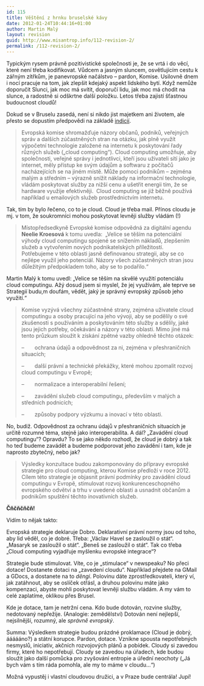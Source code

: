 ```yaml
---
id: 115
title: Věštění z hrnku bruselské kávy
date: 2012-01-24T10:44:16+01:00
author: Martin Malý
layout: revision
guid: http://www.misantrop.info/112-revision-2/
permalink: /112-revision-2/
---
```

Typickým rysem právně pozitivistické společnosti je, že se vrtá i do věcí, které není třeba kodifikovat. Vůdcem a jasným sluncem, osvětlujícím cestu k zářným zítřkům, je panevropské načálstvo &#8211; pardon, Komise. Usilovně dnem i nocí pracuje na tom, jak zlepšit kdejaký aspekt lidského bytí. Když nemůže doporučit Slunci, jak moc má svítit, doporučí lidu, jak moc má chodit na slunce, a radostně si odškrtne další položku. Letos třeba zajistí šťastnou budoucnost cloudů!

<!--more-->

Dokud se v Bruselu zasedá, není si nikdo jist majetkem ani životem, ale přesto se dopustím předpovědi na základě [indicií](http://ec.europa.eu/ceskarepublika/press/press_releases/11_575_cs.htm).

> Evropská komise shromažďuje názory občanů, podniků, veřejných správ a dalších zúčastněných stran na otázku, jak plně využít výpočetní technologie založené na internetu k poskytování řady různých služeb („cloud computing“). Cloud computing umožňuje, aby společnosti, veřejné správy i jednotlivci, kteří jsou uživateli sítí jako je internet, měly přístup ke svým údajům a softwaru z počítačů nacházejících se na jiném místě. Může pomoci podnikům – zejména malým a středním – výrazně snížit náklady na informační technologie, vládám poskytovat služby za nižší cenu a ušetřit energii tím, že se hardware využije efektivněji.  Cloud computing se již běžně používá například u emailových služeb prostřednictvím internetu.

Tak, tím by bylo řečeno, co to je cloud. Cloud je třeba mail. Přínos cloudu je mj. v tom, že soukromníci mohou poskytovat levněji služby vládám (!)

> Místopředsedkyně Evropské komise odpovědná za digitální agendu **Neelie Kroesová** k tomu uvedla:  „Velice se těším na potenciální výhody cloud computingu spojené se snížením nákladů, zlepšením služeb a vytvořením nových podnikatelských příležitostí.  Potřebujeme v této oblasti jasně definovanou strategii, aby se co nejlépe využil jeho potenciál. Názory všech zúčastněných stran jsou důležitým předpokladem toho, aby se to podařilo.“

Martin Malý k tomu uvedl: &#8222;Velice se těším na skvělé využití potenciálu cloud computingu. Ažý dosud jsem si myslel, že jej využívám, ale teprve se Strategií budu,m doufám, vědět, jaký je správný evropský způsob jeho využití.&#8220;

> Komise vyzývá všechny zúčastněné strany, zejména uživatele cloud computingu a osoby pracující na jeho vývoji, aby se podělily o své zkušenosti s používáním a poskytováním této služby a sdělily, jaké jsou jejich potřeby, očekávání a názory v této oblasti. Mimo jiné má tento průzkum sloužit k získání zpětné vazby ohledně těchto otázek:
> 
> &#8211;       ochrana údajů a odpovědnost za ni, zejména v přeshraničních situacích;
> 
> &#8211;       další právní a technické překážky, které mohou zpomalit rozvoj cloud computingu v Evropě;
> 
> &#8211;       normalizace a interoperabilní řešení;
> 
> &#8211;       zavádění služeb cloud computingu, především v malých a středních podnicích;
> 
> &#8211;       způsoby podpory výzkumu a inovací v této oblasti.

No, budiž. Odpovědnost za ochranu údajů v přeshraničních situacích je určitě rozumné téma, stejně jako interoperabilita. A dál? &#8222;Zavádění cloud computingu&#8220;? Opravdu? To se jako někdo rozhodl, že cloud je dobrý a tak ho teď budeme zavádět a budeme podporovat jeho zavádění i tam, kde je naprosto zbytečný, nebo jak?

> Výsledky konzultace budou zakomponovány do přípravy evropské strategie pro cloud computing, kterou Komise předloží v roce 2012. Cílem této strategie je objasnit právní podmínky pro zavádění cloud computingu v Evropě, stimulovat rozvoj konkurenceschopného evropského odvětví a trhu v uvedené oblasti a usnadnit občanům a podnikům spuštění těchto inovativních služeb.

**Čňčňčňčň!**

Vidím to nějak takto:

Evropská strategie deklaruje Dobro. Deklarativní právní normy jsou od toho, aby lid věděl, co je dobré. Třeba: &#8222;Václav Havel se zasloužil o stát&#8220;. &#8222;Masaryk se zasloužil o stát&#8220;. &#8222;Beneš se zasloužil o stát&#8220;. Tak co třeba &#8222;Cloud computing vyjadřuje myšlenku evropské integrace&#8220;?

Strategie bude stimulovat. Víte, co je &#8222;stimulace&#8220; v newspeaku? No přeci dotace! Dostanete dotaci na &#8222;zavedení cloudu&#8220;. Například přejdete na GMail a GDocs, a dostanete na to _děngi_. Polovinu dáte zprostředkovateli, který ví, jak zatáhnout, aby se oslíček otřásl, a druhou polovinu máte jako kompenzaci, abyste mohli poskytovat levněji službu vládám. A my vám to celé zaplatíme, oklikou přes Brusel.

Kde je dotace, tam je netržní cena. Kdo bude dotován, rozvine služby, nedotovaný nepřežije. (Analogie: zemědělství) Dotován není nejlepší, nejsilnější, rozumný, ale _správně evropský_.

Summa: Výsledkem strategie budou prázdné proklamace (Cloud je dobrý, áááááno?) a státní korupce. Pardon, dotace. Vznikne spousta nepotřebných nesmyslů, iniciativ, akčních rozvojových plánů a pobídek. Cloudy si zavedou firmy, které ho nepotřebují. Cloudy se zavedou na úřadech, kde budou sloužit jako další pomůcka pro zvyšování entropie a úřední neochoty (&#8222;Já bych vám s tím ráda pomohla, ale my to máme v cloudu&#8230;&#8220;)

Možná vypustěj i vlastní cloudovou družici, a v Praze bude centrála! Jupí!